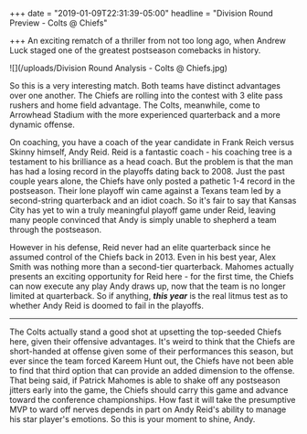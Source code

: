 +++
date = "2019-01-09T22:31:39-05:00"
headline = "Division Round Preview - Colts @ Chiefs"

+++
An exciting rematch of a thriller from not too long ago, when Andrew Luck staged one of the greatest postseason comebacks in history.

![](/uploads/Division Round Analysis - Colts @ Chiefs.jpg)

So this is a very interesting match. Both teams have distinct advantages over one another. The Chiefs are rolling into the contest with 3 elite pass rushers and home field advantage. The Colts, meanwhile, come to Arrowhead Stadium with the more experienced quarterback and a more dynamic offense.

On coaching, you have a coach of the year candidate in Frank Reich versus Skinny himself, Andy Reid. Reid is a fantastic coach - his coaching tree is a testament to his brilliance as a head coach. But the problem is that the man has had a losing record in the playoffs dating back to 2008. Just the past couple years alone, the Chiefs have only posted a pathetic 1-4 record in the postseason. Their lone playoff win came against a Texans team led by a second-string quarterback and an idiot coach. So it's fair to say that Kansas City has yet to win a truly meaningful playoff game under Reid, leaving many people convinced that Andy is simply unable to shepherd a team through the postseason. 

However in his defense, Reid never had an elite quarterback since he assumed control of the Chiefs back in 2013. Even in his best year, Alex Smith was nothing more than a second-tier quarterback. Mahomes actually presents an exciting opportunity for Reid here - for the first time, the Chiefs can now execute any play Andy draws up, now that the team is no longer limited at quarterback. So if anything, **_this year_** is the real litmus test as to whether Andy Reid is doomed to fail in the playoffs.

***

The Colts actually stand a good shot at upsetting the top-seeded Chiefs here, given their offensive advantages. It's weird to think that the Chiefs are short-handed at offense given some of their performances this season, but ever since the team forced Kareem Hunt out, the Chiefs have not been able to find that third option that can provide an added dimension to the offense. That being said, if Patrick Mahomes is able to shake off any postseason jitters early into the game, the Chiefs should carry this game and advance toward the conference championships. How fast it will take the presumptive MVP to ward off nerves depends in part on Andy Reid's ability to manage his star player's emotions. So this is your moment to shine, Andy. 